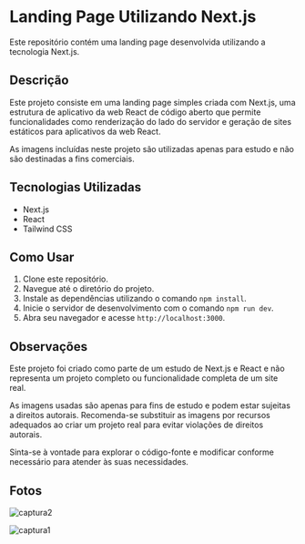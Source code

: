 # Landing Page Utilizando Next.js

Este repositório contém uma landing page desenvolvida utilizando a tecnologia Next.js.

## Descrição

Este projeto consiste em uma landing page simples criada com Next.js, uma estrutura de aplicativo da web React de código aberto que permite funcionalidades como renderização do lado do servidor e geração de sites estáticos para aplicativos da web React.

As imagens incluídas neste projeto são utilizadas apenas para estudo e não são destinadas a fins comerciais.

## Tecnologias Utilizadas

- Next.js
- React
- Tailwind CSS

## Como Usar

1. Clone este repositório.
2. Navegue até o diretório do projeto.
3. Instale as dependências utilizando o comando `npm install`.
4. Inicie o servidor de desenvolvimento com o comando `npm run dev`.
5. Abra seu navegador e acesse `http://localhost:3000`.

## Observações

Este projeto foi criado como parte de um estudo de Next.js e React e não representa um projeto completo ou funcionalidade completa de um site real.

As imagens usadas são apenas para fins de estudo e podem estar sujeitas a direitos autorais. Recomenda-se substituir as imagens por recursos adequados ao criar um projeto real para evitar violações de direitos autorais.

Sinta-se à vontade para explorar o código-fonte e modificar conforme necessário para atender às suas necessidades.

## Fotos

![captura2](https://github.com/DigoFernandes/landingPage/assets/60413250/744a9130-329e-4004-a9b9-278490905fa1)

![captura1](https://github.com/DigoFernandes/landingPage/assets/60413250/1b76117c-3899-4e30-8815-80c50975473e)


